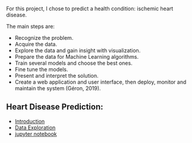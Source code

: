 

For this project, I chose to predict a health condition: ischemic heart disease.

The main steps are: 
* Recognize the problem. 
* Acquire the data. 
* Explore the data and gain insight with visualization. 
* Prepare the data for Machine Learning algorithms. 
* Train several models and choose the best ones. 
* Fine tune the models. 
* Present and interpret the solution. 
* Create a web application and user interface, then deploy, monitor and maintain the system (Géron, 2019).

## Heart Disease Prediction:

- [Introduction](http://hpiringer.github.io/heartdisease/about)
- [Data Exploration](http://hpiringer.github.io/heartdisease/Project_Submission_Piringer.pdf)
- [jupyter notebook](http://hpiringer.github.io/heartdisease/capstone.ipynb)
